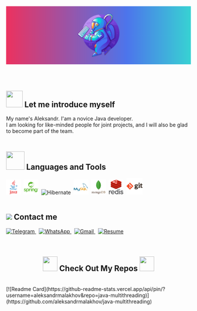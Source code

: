 <div align="center">
<h1><img src="https://github.com/thisisvillegas/BigCommerceDevsCommunityImages/blob/main/SpaceMan.png"/></h1>
</div>
<br>

<div align="left">
<h2>
<img src="https://cdn-icons-png.flaticon.com/512/2922/2922510.png" width="45" height="45"/>
Let me introduce myself
</h2>
My name's Aleksandr. I'am a novice Java developer.
<br>
I am looking for like-minded people for joint projects, and I will also be glad to become part of the team.
</div>
<br>

<div align="left">
<h2>
<img src="https://cdn.icon-icons.com/icons2/80/PNG/256/administrative_tools_15497.png" width="50" height="50"/>
Languages and Tools
</h2>
  <img src="https://github.com/devicons/devicon/blob/master/icons/java/java-original-wordmark.svg" title="Java" alt="Java" width="40" height="40"/>&nbsp;
  <img src="https://github.com/devicons/devicon/blob/master/icons/spring/spring-original-wordmark.svg" title="Spring" alt="Spring" width="40" height="40"/>&nbsp;
  <img src="https://github.com/leungwensen/svg-icon/blob/master/dist/svg/logos/hibernate.svg" title="Hibernate"  alt="Hibernate" width="30" height="30"/>&nbsp;
  <img src="https://github.com/devicons/devicon/blob/master/icons/mysql/mysql-original-wordmark.svg" title="MySQL"  alt="MySQL" width="40" height="40"/>&nbsp;
  <img src="https://github.com/devicons/devicon/blob/master/icons/mongodb/mongodb-original-wordmark.svg" title="MongoDB"  alt="MongoDB" width="40" height="40"/>&nbsp;
  <img src="https://github.com/devicons/devicon/blob/master/icons/redis/redis-original-wordmark.svg" title="Redis"  alt="Redis" width="40" height="40"/>&nbsp;
  <img src="https://github.com/devicons/devicon/blob/master/icons/git/git-original-wordmark.svg" title="Git" **alt="Git" width="45" height="45"/>
</div>
<br>

<div align="left">
  <h2>
    <img src="https://cdn-icons-png.flaticon.com/512/2343/2343694.png" width="45 height="45"/>
    Contact me
  </h2>
  <p>
    <a href="https://t.me/alexandr_malakhov">
      <img src="https://cdn.icon-icons.com/icons2/555/PNG/512/telegram_icon-icons.com_53603.png" title="Telegram" alt="Telegram" width="40" height="40"/>
    </a>&nbsp;
    <a href="https://wa.me/qr/FKOVYVKJVCWAK1">
      <img src="https://cdn.icon-icons.com/icons2/1195/PNG/512/1490889687-whats-app_82529.png" title="WhatsApp" alt="WhatsApp" width="43" height="43"/>
    </a>&nbsp;
    <a href="mailto:java.aleksandr@gmail.com">
      <img src="https://cdn.icon-icons.com/icons2/2631/PNG/512/gmail_new_logo_icon_159149.png" title="Gmail" alt="Gmail" width="43" height="43"/>
    </a>&nbsp;
    <a href="https://docs.google.com/document/d/1rRwM59AIrV4GWck2OraXKvhQgsNepBf3VRKG1PwUe4Q/edit?usp=sharing">
      <img src="https://cdn-icons-png.flaticon.com/512/3135/3135715.png" title="Resume" alt="Resume" width="43" height="43"/>
    </a>
  </p> 
</div>
<br>

<div align="center">
<h2>
<img src="https://cdn-icons-png.flaticon.com/512/7344/7344840.png" width="40" height="40"/>
Check Out My Repos
<img src="https://cdn-icons-png.flaticon.com/512/7344/7344840.png" width="40" height="40"/>
</h2>
</div>
<br>
[![Readme Card](https://github-readme-stats.vercel.app/api/pin/?username=aleksandrmalakhov&repo=java-multithreading)](https://github.com/aleksandrmalakhov/java-multithreading)
